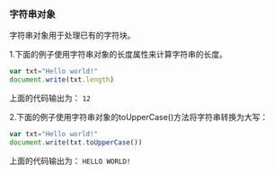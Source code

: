 ### 字符串对象
字符串对象用于处理已有的字符块。

1.下面的例子使用字符串对象的长度属性来计算字符串的长度。
```js
var txt="Hello world!"
document.write(txt.length)
```
上面的代码输出为：
`12`


2.下面的例子使用字符串对象的toUpperCase()方法将字符串转换为大写：
```js
var txt="Hello world!"
document.write(txt.toUpperCase())
```
上面的代码输出为：
`HELLO WORLD!`
